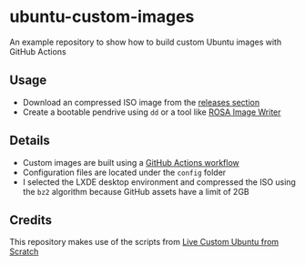 # ubuntu-custom-images

An example repository to show how to build custom Ubuntu images with GitHub Actions

## Usage
- Download an compressed ISO image from the [releases section](https://github.com/epassaro/ubuntu-custom-images/releases)
- Create a bootable pendrive using `dd` or a tool like [ROSA Image Writer](http://wiki.rosalab.ru/en/index.php/ROSA_ImageWriter)

## Details
- Custom images are built using a [GitHub Actions workflow](https://github.com/epassaro/ubuntu-custom-images/blob/main/.github/workflows/build.yml)
- Configuration files are located under the `config` folder
-  I selected the LXDE desktop environment and compressed the ISO using the `bz2` algorithm because GitHub assets have a limit of 2GB

## Credits

This repository makes use of the scripts from [Live Custom Ubuntu from Scratch](https://github.com/mvallim/live-custom-ubuntu-from-scratch)
